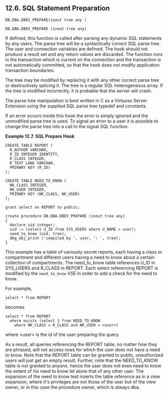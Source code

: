 <div id="fn_dbev_prepare" class="section">

<div class="titlepage">

<div>

<div>

## 12.6. SQL Statement Preparation

</div>

</div>

</div>

`DB.DBA.DBEV_PREPARE(`*`inout tree any`*` )`

``` programlisting
DB.DBA.DBEV_PREPARE (inout tree any)
```

If defined, this function is called after parsing any dynamic SQL
statements by any users. The parse tree will be a syntactically correct
SQL parse tree. The user and connection variables are defined. The hook
should not produce a result set and any return values are discarded. The
function runs in the transaction which is current on the connection and
the transaction is not automatically committed, so that the hook does
not modify application transaction boundaries.

The tree may be modified by replacing it with any other correct parse
tree or destructively splicing it. The tree is a regular SQL
heterogeneous array. If the tree is modified incorrectly, it is probable
that the server will crash.

The parse tree manipulation is best written in C as a Virtuoso Server
Extension using the supplied SQL parse tree typedef and constants.

If an error occurs inside this hook the error is simply ignored and the
unmodified parse tree is used. To signal an error to a user it is
possible to change the parse tree into a call to the signal SQL
function.

<div id="id36538" class="example">

**Example 12.7. SQL Prepare Hook**

<div class="example-contents">

``` programlisting
CREATE TABLE REPORT (
  R_AUTHOR VARCHAR,
  R_ID INTEGER IDENTITY,
  R_CLASS INTEGER,
  R_TEXT LONG VARCHAR,
  PRIMARY KEY (R_ID)
);

CREATE TABLE NEED_TO_KNOW (
  NK_CLASS INTEGER,
  NK_USER INTEGER,
  PRIMARY KEY (NK_CLASS, NK_USER)
);

grant select on REPORT to public;

create procedure DB.DBA.DBEV_PREPARE (inout tree any)
{
  declare uid integer;
  uid := (select U_ID from SYS_USERS where U_NAME = user);
  need_to_know (uid, tree);
  dbg_obj_print ('compiled by ', user, ': ', tree);
}
```

This example has a table of variously secret reports, each having a
class or compartment and different users having a need to know about a
certain collection of compartments. The need_to_know table references
U_ID in SYS_USERS and R_CLASS in REPORT. Each select referencing REPORT
is modified by the `need_to_know` VSE in order to add a check for the
need to know.

For example,

``` programlisting
select * from REPORT
```

becomes

``` programlisting
select * from REPORT
  where exists (select 1 from NEED_TO_KNOW
    where NK_CLASS = R_CLASS and NK_USER = <user>)
```

where \<user\> is the id of the user preparing the query.

As a result, all queries referencing the REPORT table, no matter how
they are phrased, will not access rows for which the user does not have
a need to know. Note that the REPORT table can be granted to public,
unauthorized users will just get an empty result. Further, note that the
NEED_TO_KNOW table is not granted to anyone, hence the user does not
even need to know the extent of his need to know let alone that of any
other user. The expansion of the need to know test inserts the table
reference as in a view expansion, where it's privileges are not those of
the user but of the view owner, or in this case the procedure owner,
which is always dba.

</div>

</div>

  

</div>
